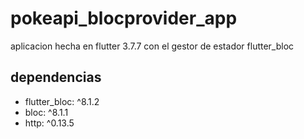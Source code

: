 # pokeapi_blocprovider_app

aplicacion hecha en flutter 3.7.7 con el gestor de estador flutter_bloc

## dependencias

- flutter_bloc: ^8.1.2
- bloc: ^8.1.1 
- http: ^0.13.5 

